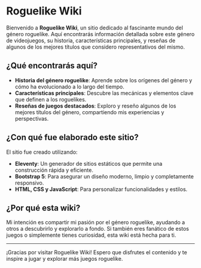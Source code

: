 # Roguelike Wiki

Bienvenido a **Roguelike Wiki**, un sitio dedicado al fascinante mundo del género roguelike. Aquí encontrarás información detallada sobre este género de videojuegos, su historia, características principales, y reseñas de algunos de los mejores títulos que considero representativos del mismo.

## ¿Qué encontrarás aquí?
- **Historia del género roguelike**: Aprende sobre los orígenes del género y cómo ha evolucionado a lo largo del tiempo.
- **Características principales**: Descubre las mecánicas y elementos clave que definen a los roguelikes.
- **Reseñas de juegos destacados**: Exploro y reseño algunos de los mejores títulos del género, compartiendo mis experiencias y perspectivas.

## ¿Con qué fue elaborado este sitio?
El sitio fue creado utilizando:
- **Eleventy**: Un generador de sitios estáticos que permite una construcción rápida y eficiente.
- **Bootstrap 5**: Para asegurar un diseño moderno, limpio y completamente responsivo.
- **HTML, CSS y JavaScript**: Para personalizar funcionalidades y estilos.

## ¿Por qué esta wiki?
Mi intención es compartir mi pasión por el género roguelike, ayudando a otros a descubrirlo y explorarlo a fondo. Si también eres fanático de estos juegos o simplemente tienes curiosidad, esta wiki está hecha para ti.

---

¡Gracias por visitar Roguelike Wiki! Espero que disfrutes el contenido y te inspire a jugar y explorar más juegos roguelike.

